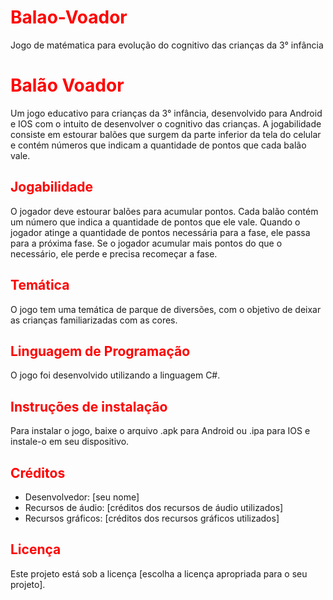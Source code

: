 # Balao-Voador
Jogo de matématica para evolução do cognitivo das crianças da 3° infância 
<!DOCTYPE html>
<html>
<head>
	<title>Balão Voador - Jogo educativo para crianças</title>
	<style>
	h1, h2 {
		color: red;
	}
</style>
</head>
<body>
	<h1>Balão Voador</h1>
	<p>Um jogo educativo para crianças da 3° infância, desenvolvido para Android e IOS com o intuito de desenvolver o cognitivo das crianças. A jogabilidade consiste em estourar balões que surgem da parte inferior da tela do celular e contém números que indicam a quantidade de pontos que cada balão vale.</p>
	<h2>Jogabilidade</h2>
	<p>O jogador deve estourar balões para acumular pontos. Cada balão contém um número que indica a quantidade de pontos que ele vale. Quando o jogador atinge a quantidade de pontos necessária para a fase, ele passa para a próxima fase. Se o jogador acumular mais pontos do que o necessário, ele perde e precisa recomeçar a fase.</p>
	<h2>Temática</h2>
	<p>O jogo tem uma temática de parque de diversões, com o objetivo de deixar as crianças familiarizadas com as cores.</p>
	<h2>Linguagem de Programação</h2>
	<p>O jogo foi desenvolvido utilizando a linguagem C#.</p>
	<h2>Instruções de instalação</h2>
	<p>Para instalar o jogo, baixe o arquivo .apk para Android ou .ipa para IOS e instale-o em seu dispositivo.</p>
	<h2>Créditos</h2>
	<ul>
		<li>Desenvolvedor: [seu nome]</li>
		<li>Recursos de áudio: [créditos dos recursos de áudio utilizados]</li>
		<li>Recursos gráficos: [créditos dos recursos gráficos utilizados]</li>
	</ul>
	<h2>Licença</h2>
	<p>Este projeto está sob a licença [escolha a licença apropriada para o seu projeto].</p>
</body>
</html>
